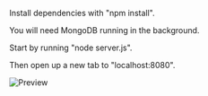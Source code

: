 Install dependencies with "npm install".

You will need MongoDB running in the background.

Start by running "node server.js".

Then open up a new tab to "localhost:8080".

![Preview](https://imgur.com/wVKPwcv.png)
